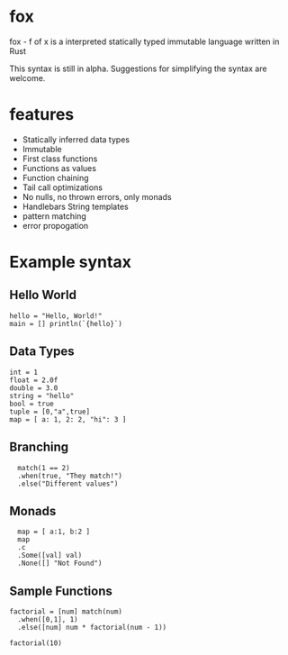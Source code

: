 # fox
fox - f of x is a interpreted statically typed immutable language written in Rust

This syntax is still in alpha.  Suggestions for simplifying the syntax are welcome.

# features
* Statically inferred data types
* Immutable
* First class functions
* Functions as values
* Function chaining
* Tail call optimizations
* No nulls, no thrown errors, only monads
* Handlebars String templates
* pattern matching
* error propogation

# Example syntax
## Hello World
```fox
hello = "Hello, World!"
main = [] println(`{hello}`)
```

## Data Types
```fox
int = 1
float = 2.0f
double = 3.0
string = "hello"
bool = true
tuple = [0,"a",true]
map = [ a: 1, 2: 2, "hi": 3 ]
```
## Branching
```fox
  match(1 == 2)
  .when(true, "They match!")
  .else("Different values")
```
## Monads
```fox
  map = [ a:1, b:2 ]
  map
  .c
  .Some([val] val)
  .None([] "Not Found")
```

## Sample Functions
```fox
factorial = [num] match(num)
  .when([0,1], 1)
  .else([num] num * factorial(num - 1))

factorial(10)
```
